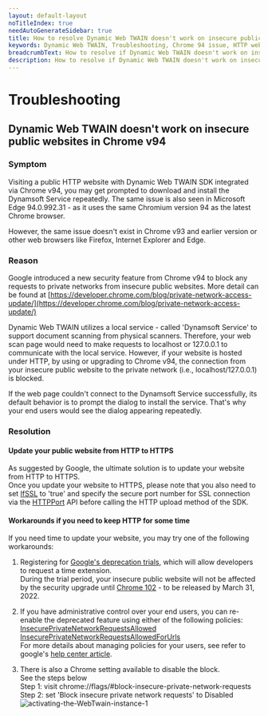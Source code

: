 ```yaml
---
layout: default-layout
noTitleIndex: true
needAutoGenerateSidebar: true
title: How to resolve Dynamic Web TWAIN doesn't work on insecure public websites in Chrome vvvv94 
keywords: Dynamic Web TWAIN, Troubleshooting, Chrome 94 issue, HTTP website, Edge 94 issue, 
breadcrumbText: How to resolve if Dynamic Web TWAIN doesn't work on insecure public websites in Chrome vssss94 
description: How to resolve if Dynamic Web TWAIN doesn't work on insecure public websites in Chrome vxxxx94 
---
```


# Troubleshooting

## Dynamic Web TWAIN doesn't work on insecure public websites in Chrome v94 

### Symptom

Visiting a public HTTP website with Dynamic Web TWAIN SDK integrated via Chrome v94, you may get prompted to download and install the Dynamsoft Service repeatedly.
The same issue is also seen in Microsoft Edge 94.0.992.31 - as it uses the same Chromium version 94 as the latest Chrome browser.

However, the same issue doesn't exist in Chrome v93 and earlier version or other web browsers like Firefox, Internet Explorer and Edge.

### Reason

Google introduced a new security feature from Chrome v94 to block any requests to private networks from insecure public websites. More detail can be found at [https://developer.chrome.com/blog/private-network-access-update/](https://developer.chrome.com/blog/private-network-access-update/)


Dynamic Web TWAIN utilizes a local service - called 'Dynamsoft Service' to support document scanning from physical scanners. Therefore, your web scan page would need to make requests to localhost or 127.0.0.1 to communicate with the local service. However, if your website is hosted under HTTP, by using or upgrading to Chrome v94, the connection from your insecure public website to the private network (i.e., localhost/127.0.0.1) is blocked.

If the web page couldn't connect to the Dynamsoft Service successfully, its default behavior is to prompt the dialog to install the service. That's why your end users would see the dialog appearing repeatedly.

### Resolution  


#### Update your public website from HTTP to HTTPS
As suggested by Google, the ultimate solution is to update your website from HTTP to HTTPS.  
Once you update your website to HTTPS, please note that you also need to set [IfSSL](https://www.dynamsoft.com/web-twain/docs/info/api/WebTwain_IO.html?ver=latest#ifssl) to 'true' and specify the secure port number for SSL connection via the [HTTPPort](https://www.dynamsoft.com/web-twain/docs/info/api/WebTwain_IO.html?ver=latest#httpport) API before calling the HTTP upload method of the SDK.  

#### Workarounds if you need to keep HTTP for some time

If you need time to update your website, you may try one of the following workarounds:

1) Registering for [Google's deprecation trials](https://developer.chrome.com/blog/origin-trials/#deprecation-trials), which will allow developers to request a time extension.   
During the trial period, your insecure public website will not be affected by the security upgrade until [Chrome 102](https://chromiumdash.appspot.com/schedule) - to be released by March 31, 2022.  

2) If you have administrative control over your end users, you can re-enable the deprecated feature using either of the following policies:  
  [InsecurePrivateNetworkRequestsAllowed](https://chromeenterprise.google/policies/#InsecurePrivateNetworkRequestsAllowed)  
  [InsecurePrivateNetworkRequestsAllowedForUrls](https://chromeenterprise.google/policies/#InsecurePrivateNetworkRequestsAllowedForUrls)  
  For more details about managing policies for your users, see refer to google's [help center article](https://support.google.com/chrome/a/answer/9037717).  

3) There is also a Chrome setting available to disable the block.  
See the steps below  
Step 1: visit chrome://flags/#block-insecure-private-network-requests  
Step 2: set 'Block insecure private network requests' to Disabled  
![activating-the-WebTwain-instance-1]({{site.assets}}imgs/block-insecure-private-network-request.png)


